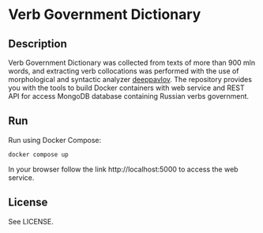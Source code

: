 # Verb Government Dictionary

## Description

Verb Government Dictionary was collected from texts of more than 900 mln words, and extracting verb collocations was performed with the use of morphological and syntactic analyzer [deeppavlov](https://deeppavlov.ai/). The repository provides you with the tools to build Docker containers with web service and REST API for access MongoDB database containing Russian verbs government.

## Run

Run using Docker Compose:
```
docker compose up
```

In your browser follow the link http://localhost:5000 to access the web service.

## License

See LICENSE.

